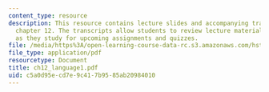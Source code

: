 ```yaml
---
content_type: resource
description: This resource contains lecture slides and accompanying transcripts for
  chapter 12. The transcripts allow students to review lecture material in detail
  as they study for upcoming assignments and quizzes.
file: /media/https%3A/open-learning-course-data-rc.s3.amazonaws.com/hst-947-medical-artificial-intelligence-spring-2005/c5a0d95ecd7e9c417b9585ab20984010_ch12_language1.pdf
file_type: application/pdf
resourcetype: Document
title: ch12_language1.pdf
uid: c5a0d95e-cd7e-9c41-7b95-85ab20984010
---
```

